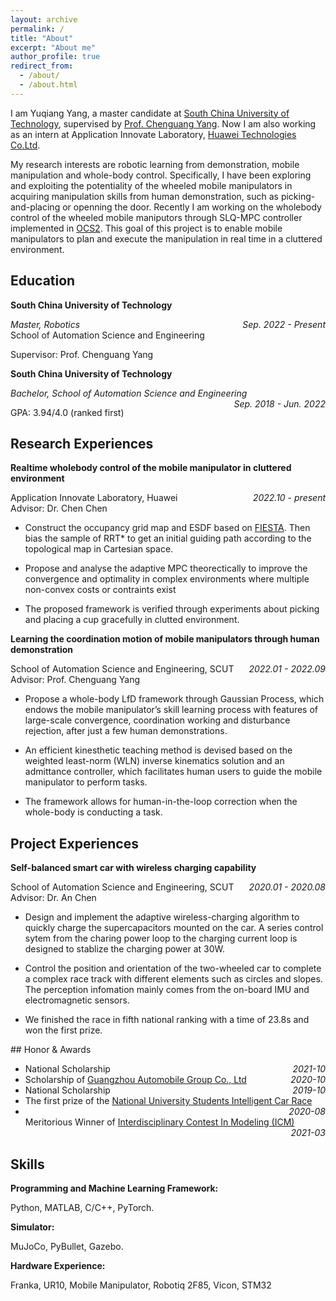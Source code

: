 ```yaml
---
layout: archive
permalink: /
title: "About"
excerpt: "About me"
author_profile: true
redirect_from: 
  - /about/
  - /about.html
---
```


I am Yuqiang Yang, a master candidate at [South China University of Technology](https://www.scut.edu.cn/new/), supervised by [Prof. Chenguang Yang](https://scholar.google.com/citations?user=e8io0fYAAAAJ&hl=zh-CN&oi=ao). Now I am also working as an intern at Application Innovate Laboratory, [Huawei Technologies Co.Ltd](www.huawei.com).

My research interests are robotic learning from demonstration, mobile manipulation and whole-body control. Specifically, I have been exploring and exploiting the potentiality of the wheeled mobile manipulators in acquiring manipulation skills from human demonstration, such as picking-and-placing or openning the door. Recently I am working on the wholebody control of the wheeled mobile maniputors through SLQ-MPC controller implemented in [OCS2](https://github.com/leggedrobotics/ocs2). This goal of this project is to enable mobile manipulators to plan and execute the manipulation in real time in a cluttered environment.

## Education
**South China University of Technology**
<div style="float:left; text-align:left"><i>Master, Robotics</i></div> <div style="float:right; text-align:right"><i>Sep. 2022 - Present</i></div><br />
<div style="float:left; text-align:left">School of Automation Science and Engineering</div>
<p><br />Supervisor: Prof. Chenguang Yang</p>

**South China University of Technology**
<div style="float:left; text-align:left"><i>Bachelor, School of Automation Science and Engineering</i></div> 
<div style="float:right; text-align:right"><i>Sep. 2018 - Jun. 2022</i></div><br/>
<p>GPA: 3.94/4.0 (ranked first)</p>

## Research Experiences


**Realtime wholebody control of the mobile manipulator in cluttered environment**
<div style="float:left; text-align:left">Application Innovate Laboratory, Huawei</div> <div style="float:right; text-align:right"><i>2022.10 - present</i></div>  
<br />
Advisor: Dr. Chen Chen
<ul>
<li>
   Construct the occupancy grid map and ESDF based on <a href="https://github.com/HKUST-Aerial-Robotics/FIESTA" title="FIESTA">FIESTA</a>. Then bias the sample of RRT* to get an initial guiding path according to the topological map in Cartesian space. 
</li>
<li>
  <p> Propose and analyse the adaptive MPC theorectically to improve the convergence and optimality in complex environments where multiple non-convex costs or contraints exist</p>
</li>
<li>
  <p>The proposed framework is verified through experiments about picking and placing a cup gracefully in clutted environment.</p>
</li>
</ul>

**Learning the coordination motion of mobile  manipulators through human demonstration**
<div style="float:left; text-align:left">School of Automation Science and Engineering, SCUT</div> <div style="float:right; text-align:right"><i>2022.01 - 2022.09</i></div>
<p> <br />
Advisor: Prof. Chenguang Yang</p>
<ul>
<li>
  <p>Propose a
whole-body LfD framework through Gaussian Process, which
endows the mobile manipulator’s skill learning process with
features of large-scale convergence, coordination working and
disturbance rejection, after just a few human demonstrations.</p>
</li>
<li>
  <p>An
efficient kinesthetic teaching method is devised based on the
weighted least-norm (WLN) inverse kinematics solution and an
admittance controller, which facilitates human users to guide
the mobile manipulator to perform tasks.</p>
</li>
<li>
  <p> The framework allows for human-in-the-loop correction when the whole-body is conducting a task.</p>
</li>
</ul>

## Project Experiences
**Self-balanced smart car with wireless charging capability**
<div style="float:left; text-align:left">School of Automation Science and Engineering, SCUT</div> <div style="float:right; text-align:right"><i>2020.01 - 2020.08</i></div>
<p> <br />
Advisor: Dr. An Chen</p>
<ul>
<li>
  <p>Design and implement the adaptive wireless-charging algorithm to quickly charge the supercapacitors mounted on the car. A series control sytem from the charing power loop to the charging current loop is designed to stablize the charging power at 30W.</p>
</li>
<li>
  <p> Control the position and orientation of the two-wheeled car to complete a complex race track with different elements such as circles and slopes. The perception infomation mainly comes from the on-board IMU and electromagnetic sensors.</p>
</li>
<li>
  <p> We finished the race in fifth national ranking with a time of 23.8s and won the first prize.</p>
</li>
</ul>
## Honor & Awards
<ul>
<li> <div style="float:left; text-align:left">National Scholarship</div> <div style="float:right; text-align:right"><i>2021-10</i></div>
<li> <div style="float:left; text-align:left"> Scholarship of <a href="https://www.gac.com.cn/cn/" title="GuangQi">Guangzhou Automobile Group Co., Ltd</a></div> <div style="float:right; text-align:right"><i>2020-10</i></div>
<li> <div style="float:left; text-align:left">National Scholarship</div> <div style="float:right; text-align:right"><i>2019-10</i></div>
<li> <div style="float:left; text-align:left">The first prize of the <a href="https://www.caa.org.cn/Content/260.html" title="zhinengche">National University Students Intelligent Car Race</a> </div> <div style="float:right; text-align:right"><i>2020-08</i></div>
<li> <div style="float:left; text-align:left">Meritorious Winner of  <a href="https://www.comap.com/contests/mcm-icm" title="zhinengche">Interdisciplinary Contest In Modeling (ICM)</a> </div> <div style="float:right; text-align:right"><i>2021-03</i></div>
</li>

</ul>

</br>

## Skills

**Programming and Machine Learning Framework:**
<p>Python, MATLAB, C/C++, PyTorch.</p>  

**Simulator:**
<p>MuJoCo, PyBullet, Gazebo.</p>

**Hardware Experience:**
<p>Franka, UR10, Mobile Manipulator, Robotiq 2F85, Vicon, STM32</p>